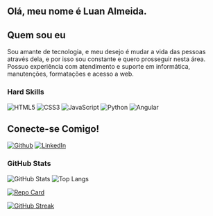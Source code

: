 ## Olá, meu nome é Luan Almeida. 

## Quem sou eu
Sou amante de tecnologia, e meu desejo é mudar a vida das pessoas através dela, e por isso sou constante e quero prosseguir nesta área. Possuo experiência com atendimento e suporte em informática, manutenções, formatações e acesso a web.


### Hard Skills 
![HTML5](https://img.shields.io/badge/HTML5-000?style=for-the-badge&logo=html5)
![CSS3](https://img.shields.io/badge/CSS3-000?style=for-the-badge&logo=css3&logoColor=264CE4)
	![JavaScript](https://img.shields.io/badge/JavaScript-000?style=for-the-badge&logo=javascript)
	![Python](https://img.shields.io/badge/Python-000?style=for-the-badge&logo=python)
![Angular](https://img.shields.io/badge/Angular-000?style=for-the-badge&logo=angular&logoColor=C3002F)

## Conecte-se Comigo!
[![Github](https://img.shields.io/badge/Github-000?style=for-the-badge&logo=Github&logoColor=fffff)](https://www.github.com/luanalmeida18)
[![LinkedIn](https://img.shields.io/badge/LinkedIn-000?style=for-the-badge&logo=linkedin&logoColor=0E76A8)](https://www.linkedin.com/in/luanalmeida18)


### GitHub Stats
![GitHub Stats](https://github-readme-stats.vercel.app/api?username=luanalmeida18&theme=transparent&bg_color=000&border_color=30A3DC&show_icons=true&icon_color=30A3DC&title_color=E94D5F&text_color=FFF)
![Top Langs](https://github-readme-stats-git-masterrstaa-rickstaa.vercel.app/api/top-langs/?username=luanalmeida18&layout=compact&bg_color=000&border_color=30A3DC&title_color=E94D5F&text_color=FFF)

[![Repo Card](https://github-readme-stats.vercel.app/api/pin/?username=luanalmeida18&repo=dio-lab-open-source&bg_color=000&border_color=30A3DC&show_icons=true&icon_color=30A3DC&title_color=E94D5F&text_color=FFF)](https://github.com/luanalmeida18/dio-lab-open-souce)

[![GitHub Streak](https://streak-stats.demolab.com/?user=luanalmeida18&theme=bear&background=000&border=30A3DC&dates=FFF)](https://git.io/streak-stats)